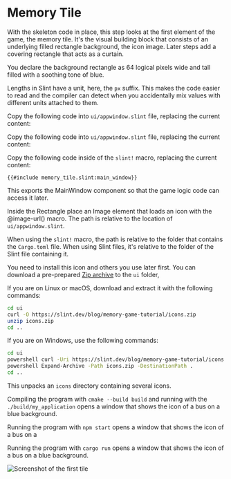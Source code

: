 <!-- Copyright © SixtyFPS GmbH <info@slint.dev> ; SPDX-License-Identifier: MIT -->

# Memory Tile

With the skeleton code in place, this step looks at the first element of the game, the memory tile. It's the
visual building block that consists of an underlying filled rectangle background, the icon image. Later steps add a covering rectangle that acts as a curtain.

You declare the background rectangle as 64 logical pixels wide and tall
filled with a soothing tone of blue.

Lengths in Slint have a unit, here, the `px` suffix.
This makes the code easier to read and the compiler can detect when you accidentally
mix values with different units attached to them.

<!-- C++ -->
Copy the following code into `ui/appwindow.slint` file, replacing the current content:
<!-- C++ -->

<!-- Node -->
Copy the following code into `ui/appwindow.slint` file, replacing the current content:
<!-- Node -->

<!-- Rust -->
Copy the following code inside of the `slint!` macro, replacing the current content:
<!-- Rust -->

```slint
{{#include memory_tile.slint:main_window}}
```

This exports the <span class="hljs-title">MainWindow</span> component so that the game logic code can access it later.

<!-- C++ and Node? -->
Inside the <span class="hljs-built_in">Rectangle</span> place an <span class="hljs-built_in">Image</span> element that
loads an icon with the <span class="hljs-built_in">@image-url()</span> macro. The path is relative to the location of `ui/appwindow.slint`.
<!-- C++ and Node? -->
<!-- Rust -->
When using the `slint!` macro, the path is relative to the folder that contains the `Cargo.toml` file.
When using Slint files, it's relative to the folder of the Slint file containing it.
<!-- Rust -->

You need to install this icon and others you use later first. You can download a pre-prepared
[Zip archive](https://slint.dev/blog/memory-game-tutorial/icons.zip) to the `ui` folder,

If you are on Linux or macOS, download and extract it with the following commands:

```sh
cd ui
curl -O https://slint.dev/blog/memory-game-tutorial/icons.zip
unzip icons.zip
cd ..
```

If you are on Windows, use the following commands:

```sh
cd ui
powershell curl -Uri https://slint.dev/blog/memory-game-tutorial/icons.zip -Outfile icons.zip
powershell Expand-Archive -Path icons.zip -DestinationPath .
cd ..
```

This unpacks an `icons` directory containing several icons.

<!-- C++ -->
Compiling the program with `cmake --build build` and running with the `./build/my_application` opens a window that shows the icon of a bus on a blue background.
<!-- C++ -->
<!-- Node -->
Running the program with `npm start` opens a window that shows the icon of a bus on a
<!-- Node -->
<!-- Rust -->
Running the program with `cargo run` opens a window that shows the icon of a bus on a
blue background.
<!-- Rust -->
![Screenshot of the first tile](https://slint.dev/blog/memory-game-tutorial/memory-tile.png "Memory Tile Screenshot")
